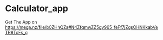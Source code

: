 # Calculator_app
Get The App on
https://mega.nz/file/b0ZHhQZa#N4ZfqmwZZ5gv965_feFf7jZgsOHNKkabVeTR8ToFs_g
